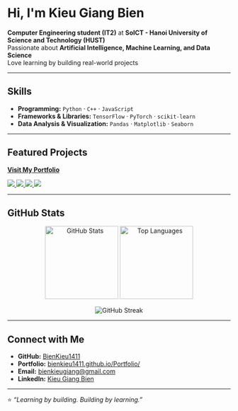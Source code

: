 # Hi, I'm Kieu Giang Bien  

**Computer Engineering student (IT2)** at **SoICT - Hanoi University of Science and Technology (HUST)**  
Passionate about **Artificial Intelligence, Machine Learning, and Data Science**  
Love learning by building real-world projects  

---

## Skills  

- **Programming:** `Python` · `C++` · `JavaScript`  
- **Frameworks & Libraries:** `TensorFlow` · `PyTorch` · `scikit-learn`  
- **Data Analysis & Visualization:** `Pandas` · `Matplotlib` · `Seaborn`  

---

## Featured Projects  

**[Visit My Portfolio](https://bienkieu1411.github.io/Portfolio/)**  

<a href="https://github.com/BienKieu1411/Project_AI_20242">
  <img src="https://github-readme-stats.vercel.app/api/pin/?username=BienKieu1411&repo=Project_AI_20242&theme=tokyonight" />
</a>
<a href="https://github.com/chopbong/kanbask">
  <img src="https://github-readme-stats.vercel.app/api/pin/?username=chopbong&repo=kanbask&theme=tokyonight" />
</a>
<a href="https://github.com/BienKieu1411/RL4Games">
  <img src="https://github-readme-stats.vercel.app/api/pin/?username=BienKieu1411&repo=RL4Games&theme=tokyonight" />
</a>

<a href="https://github.com/BienKieu1411/CalmMind">
  <img src="https://github-readme-stats.vercel.app/api/pin/?username=BienKieu1411&repo=CalmMind&theme=tokyonight" />
</a>

---

## GitHub Stats  

<p align="center">
  <img src="https://github-readme-stats.vercel.app/api?username=BienKieu1411&show_icons=true&theme=tokyonight" alt="GitHub Stats" height="165"/>
  <img src="https://github-readme-stats.vercel.app/api/top-langs/?username=BienKieu1411&layout=compact&theme=tokyonight" alt="Top Languages" height="165"/>
</p>

<p align="center">
  <img src="https://github-readme-streak-stats.herokuapp.com?user=BienKieu1411&theme=tokyonight&hide_border=false" alt="GitHub Streak"/>
</p>


---

## Connect with Me  

- **GitHub:** [BienKieu1411](https://github.com/BienKieu1411)  
- **Portfolio:** [bienkieu1411.github.io/Portfolio/](https://bienkieu1411.github.io/Portfolio/)  
- **Email:** [bienkieugiang@gmail.com](mailto:bienkieugiang@gmail.com)  
- **LinkedIn:** [Kieu Giang Bien](https://vn.linkedin.com/in/giang-bi%C3%AAn-ki%E1%BB%81u-bbb288337)  

---

⭐ *“Learning by building. Building by learning.”*  
